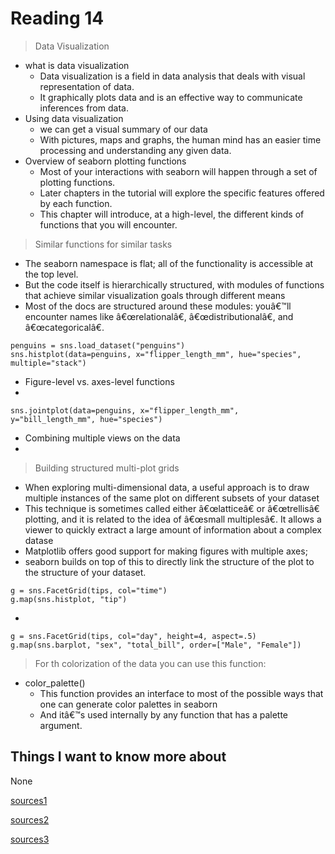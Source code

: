 # Reading 14 
> Data Visualization
- what is data visualization
  - Data visualization is a field in data analysis that deals with visual representation of data. 
  - It graphically plots data and is an effective way to communicate inferences from data.
- Using data visualization
  - we can get a visual summary of our data
  - With pictures, maps and graphs, the human mind has an easier time processing and understanding any given data.
- Overview of seaborn plotting functions 
  - Most of your interactions with seaborn will happen through a set of plotting functions.
  - Later chapters in the tutorial will explore the specific features offered by each function.
  - This chapter will introduce, at a high-level, the different kinds of functions that you will encounter.

    
> Similar functions for similar tasks
- The seaborn namespace is flat; all of the functionality is accessible at the top level.
- But the code itself is hierarchically structured, with modules of functions that achieve similar visualization goals through different means
- Most of the docs are structured around these modules: youâ€™ll encounter names like â€œrelationalâ€‌, â€œdistributionalâ€‌, and â€œcategoricalâ€‌.
```
penguins = sns.load_dataset("penguins")
sns.histplot(data=penguins, x="flipper_length_mm", hue="species", multiple="stack")
```



- Figure-level vs. axes-level functions
- 



```
sns.jointplot(data=penguins, x="flipper_length_mm", y="bill_length_mm", hue="species")
```
- Combining multiple views on the data
- 


> Building structured multi-plot grids
- When exploring multi-dimensional data, a useful approach is to draw multiple instances of the same plot on different subsets of your dataset
- This technique is sometimes called either â€œlatticeâ€‌ or â€œtrellisâ€‌ plotting, and it is related to the idea of â€œsmall multiplesâ€‌. It allows a viewer to quickly extract a large amount of information about a complex datase
- Matplotlib offers good support for making figures with multiple axes;
- seaborn builds on top of this to directly link the structure of the plot to the structure of your dataset.
```
g = sns.FacetGrid(tips, col="time")
g.map(sns.histplot, "tip")
```

- 
```
g = sns.FacetGrid(tips, col="day", height=4, aspect=.5)
g.map(sns.barplot, "sex", "total_bill", order=["Male", "Female"])
```


> For th colorization of the data you can use this function: 
- color_palette()
  - This function provides an interface to most of the possible ways that one can generate color palettes in seaborn
  - And itâ€™s used internally by any function that has a palette argument.

## Things I want to know more about

None

[sources1](https://www.labri.fr/perso/nrougier/teaching/matplotlib/)

[sources2](https://seaborn.pydata.org/tutorial.html)

[sources3](https://mybinder.org/v2/gh/bokeh/bokeh-notebooks/master?filepath=tutorial%2F00%20-%20Introduction%20and%20Setup.ipynb)